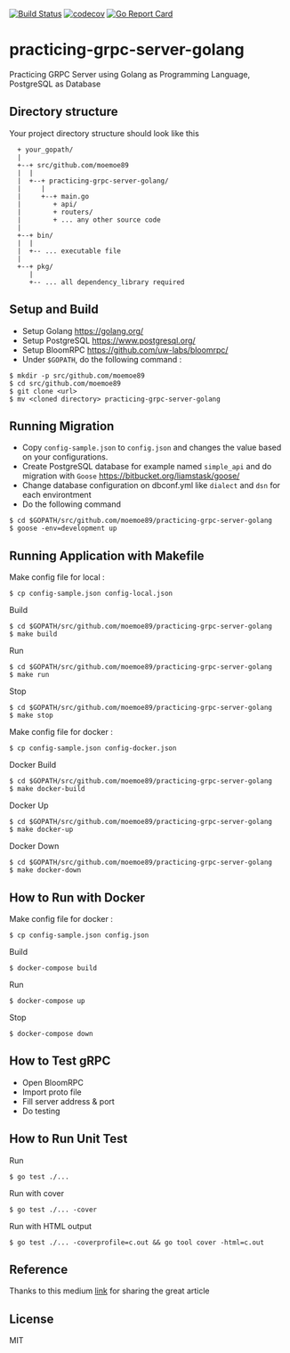 [![Build Status](https://travis-ci.org/moemoe89/practicing-grpc-server-golang.svg?branch=master)](https://travis-ci.org/moemoe89/practicing-grpc-server-golang)
[![codecov](https://codecov.io/gh/moemoe89/practicing-grpc-server-golang/branch/master/graph/badge.svg)](https://codecov.io/gh/moemoe89/practicing-grpc-server-golang)
[![Go Report Card](https://goreportcard.com/badge/github.com/moemoe89/practicing-grpc-server-golang)](https://goreportcard.com/report/github.com/moemoe89/practicing-grpc-server-golang)

# practicing-grpc-server-golang #

Practicing GRPC Server using Golang as Programming Language, PostgreSQL as Database

## Directory structure
Your project directory structure should look like this
```
  + your_gopath/
  |
  +--+ src/github.com/moemoe89
  |  |
  |  +--+ practicing-grpc-server-golang/
  |     |
  |     +--+ main.go
  |        + api/
  |        + routers/
  |        + ... any other source code
  |
  +--+ bin/
  |  |
  |  +-- ... executable file
  |
  +--+ pkg/
     |
     +-- ... all dependency_library required

```

## Setup and Build

* Setup Golang <https://golang.org/>
* Setup PostgreSQL <https://www.postgresql.org/>
* Setup BloomRPC <https://github.com/uw-labs/bloomrpc/>
* Under `$GOPATH`, do the following command :
```
$ mkdir -p src/github.com/moemoe89
$ cd src/github.com/moemoe89
$ git clone <url>
$ mv <cloned directory> practicing-grpc-server-golang
```

## Running Migration
* Copy `config-sample.json` to `config.json` and changes the value based on your configurations.
* Create PostgreSQL database for example named `simple_api` and do migration with `Goose` <https://bitbucket.org/liamstask/goose/>
* Change database configuration on dbconf.yml like `dialect` and `dsn` for each environtment
* Do the following command
```
$ cd $GOPATH/src/github.com/moemoe89/practicing-grpc-server-golang
$ goose -env=development up
```

## Running Application with Makefile
Make config file for local :
```
$ cp config-sample.json config-local.json
```
Build
```
$ cd $GOPATH/src/github.com/moemoe89/practicing-grpc-server-golang
$ make build
```
Run
```
$ cd $GOPATH/src/github.com/moemoe89/practicing-grpc-server-golang
$ make run
```
Stop
```
$ cd $GOPATH/src/github.com/moemoe89/practicing-grpc-server-golang
$ make stop
```
Make config file for docker :
```
$ cp config-sample.json config-docker.json
```
Docker Build
```
$ cd $GOPATH/src/github.com/moemoe89/practicing-grpc-server-golang
$ make docker-build
```
Docker Up
```
$ cd $GOPATH/src/github.com/moemoe89/practicing-grpc-server-golang
$ make docker-up
```
Docker Down
```
$ cd $GOPATH/src/github.com/moemoe89/practicing-grpc-server-golang
$ make docker-down
```

## How to Run with Docker
Make config file for docker :
```
$ cp config-sample.json config.json
```
Build
```
$ docker-compose build
```
Run
```
$ docker-compose up
```
Stop
```
$ docker-compose down
```

## How to Test gRPC
* Open BloomRPC
* Import proto file
* Fill server address & port
* Do testing

## How to Run Unit Test
Run
```
$ go test ./...
```
Run with cover
```
$ go test ./... -cover
```
Run with HTML output
```
$ go test ./... -coverprofile=c.out && go tool cover -html=c.out
```

## Reference

Thanks to this medium [link](https://toolbox.kurio.co.id/implementing-grpc-service-in-golang-afb9e05c0064) for sharing the great article

## License

MIT
